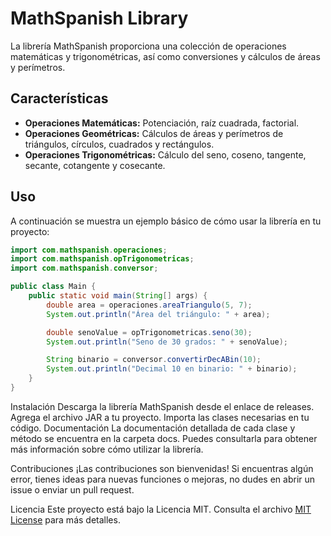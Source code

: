 # MathSpanish Library

La librería MathSpanish proporciona una colección de operaciones matemáticas y trigonométricas, así como conversiones y cálculos de áreas y perímetros.

## Características

- **Operaciones Matemáticas:** Potenciación, raíz cuadrada, factorial.
- **Operaciones Geométricas:** Cálculos de áreas y perímetros de triángulos, círculos, cuadrados y rectángulos.
- **Operaciones Trigonométricas:** Cálculo del seno, coseno, tangente, secante, cotangente y cosecante.

## Uso

A continuación se muestra un ejemplo básico de cómo usar la librería en tu proyecto:

```java
import com.mathspanish.operaciones;
import com.mathspanish.opTrigonometricas;
import com.mathspanish.conversor;

public class Main {
    public static void main(String[] args) {
        double area = operaciones.areaTriangulo(5, 7);
        System.out.println("Área del triángulo: " + area);

        double senoValue = opTrigonometricas.seno(30);
        System.out.println("Seno de 30 grados: " + senoValue);

        String binario = conversor.convertirDecABin(10);
        System.out.println("Decimal 10 en binario: " + binario);
    }
}

```
Instalación
Descarga la librería MathSpanish desde el enlace de releases.
Agrega el archivo JAR a tu proyecto.
Importa las clases necesarias en tu código.
Documentación
La documentación detallada de cada clase y método se encuentra en la carpeta docs. Puedes consultarla para obtener más información sobre cómo utilizar la librería.

Contribuciones
¡Las contribuciones son bienvenidas! Si encuentras algún error, tienes ideas para nuevas funciones o mejoras, no dudes en abrir un issue o enviar un pull request.

Licencia
Este proyecto está bajo la Licencia MIT. Consulta el archivo [MIT License](LICENSE) para más detalles.
